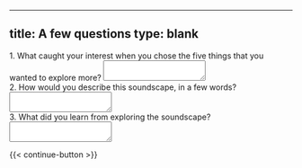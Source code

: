 
---
title: A few questions
type: blank
---

<div class = "form-group">
<label for = "qual2_caught interest">
1. What caught your interest when you chose the five things that you wanted to explore more? </label>
<textarea name ="qual2_caught interest" class="form-control"></textarea>
</div>

<div class = "form-group">
<label for = "qual1_description">
2. How would you describe this soundscape, in a few words?</label>
<textarea name ="qual1_description" class="form-control"></textarea>
</div>

<div class = "form-group">
<label for = "qual3_learn">
3. What did you learn from exploring the soundscape? </label>
<textarea name ="qual3_learn" class="form-control"></textarea>
</div>



{{< continue-button >}}
